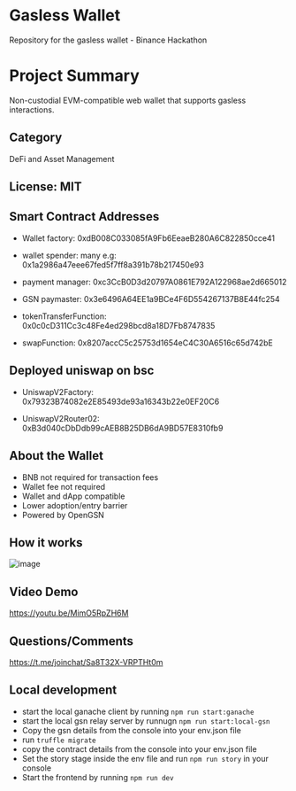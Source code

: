 # Gasless Wallet
Repository for the gasless wallet - Binance Hackathon

# Project Summary
Non-custodial EVM-compatible web wallet that supports gasless interactions.

## Category
DeFi and Asset Management

## License: MIT

## Smart Contract Addresses
- Wallet factory: 0xdB008C033085fA9Fb6EeaeB280A6C822850cce41

- wallet spender: many e.g: 0x1a2986a47eee67fed5f7ff8a391b78b217450e93

- payment manager: 0xc3CcB0D3d20797A0861E792A122968ae2d665012

- GSN paymaster: 0x3e6496A64EE1a9BCe4F6D554267137B8E44fc254

- tokenTransferFunction: 0x0c0cD311Cc3c48Fe4ed298bcd8a18D7Fb8747835

- swapFunction: 0x8207accC5c25753d1654eC4C30A6516c65d742bE

## Deployed uniswap on bsc
- UniswapV2Factory: 0x79323B74082e2E85493de93a16343b22e0EF20C6

- UniswapV2Router02: 0xB3d040cDbDdb99cAEB8B25DB6dA9BD57E8310fb9

## About the Wallet
- BNB not required for transaction fees
- Wallet fee not required
- Wallet and dApp compatible
- Lower adoption/entry barrier
- Powered by OpenGSN

## How it works
![image](https://user-images.githubusercontent.com/50963972/108628588-d7ec4980-7429-11eb-8c63-8d8b67b8852a.png)

## Video Demo
https://youtu.be/MimO5RpZH6M

## Questions/Comments
https://t.me/joinchat/Sa8T32X-VRPTHt0m

## Local development
- start the local ganache client by running `npm run start:ganache`
- start the local gsn relay server by runnugn `npm run start:local-gsn`
- Copy the gsn details from the console into your env.json file
- run `truffle migrate`
- copy the contract details from the console into your env.json file
- Set the story stage inside the env file and run `npm run story` in your console
- Start the frontend by running `npm run dev`

